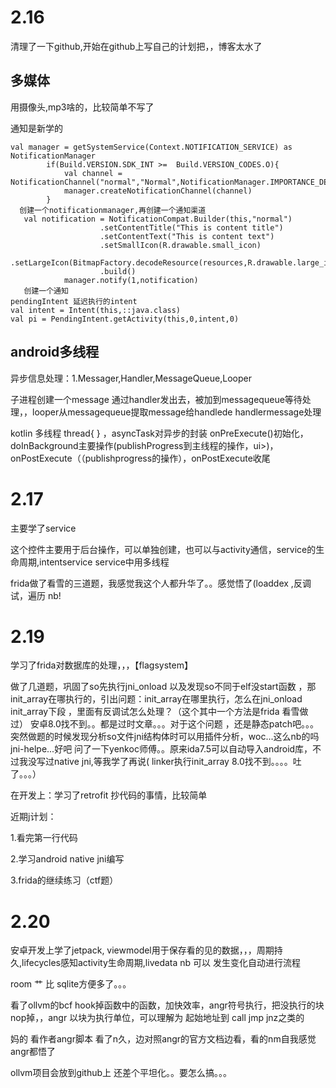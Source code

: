 # 2.16

清理了一下github,开始在github上写自己的计划把，，博客太水了

## 多媒体

用摄像头,mp3啥的，比较简单不写了

通知是新学的

```
val manager = getSystemService(Context.NOTIFICATION_SERVICE) as NotificationManager
        if(Build.VERSION.SDK_INT >=  Build.VERSION_CODES.O){
            val channel = NotificationChannel("normal","Normal",NotificationManager.IMPORTANCE_DEFAULT)
            manager.createNotificationChannel(channel)
        }
  创建一个notificationmanager,再创建一个通知渠道
   val notification = NotificationCompat.Builder(this,"normal")
                    .setContentTitle("This is content title")
                    .setContentText("This is content text")
                    .setSmallIcon(R.drawable.small_icon)
                    .setLargeIcon(BitmapFactory.decodeResource(resources,R.drawable.large_icon))
                    .build()
            manager.notify(1,notification)
   创建一个通知
pendingIntent 延迟执行的intent
val intent = Intent(this,::java.class)
val pi = PendingIntent.getActivity(this,0,intent,0)
```

## android多线程

异步信息处理：1.Messager,Handler,MessageQueue,Looper

子进程创建一个message 通过handler发出去，被加到messagequeue等待处理，，looper从messagequeue提取message给handlede handlermessage处理

kotlin 多线程 thread{ } ，asyncTask对异步的封装 onPreExecute()初始化，doInBackground主要操作(publishProgress到主线程的操作，ui>)，onPostExecute（（publishprogress的操作），onPostExecute收尾

# 2.17

主要学了service

这个控件主要用于后台操作，可以单独创建，也可以与activity通信，service的生命周期,intentservice service中用多线程

frida做了看雪的三道题，我感觉我这个人都升华了。。感觉悟了(loaddex ,反调试，遍历 nb!

# 2.19

学习了frida对数据库的处理，，，【flagsystem】

做了几道题，巩固了so先执行jni_onload 以及发现so不同于elf没start函数 ，那init_array在哪执行的，引出问题：init_array在哪里执行，怎么在jni_onload init_array下段 ，里面有反调试怎么处理？（这个其中一个方法是frida 看雪做过） 安卓8.0找不到。。都是过时文章。。。对于这个问题 ，还是静态patch吧。。。  突然做题的时候发现分析so文件jni结构体时可以用插件分析，woc...这么nb的吗jni-helpe...好吧 问了一下yenkoc师傅。。原来ida7.5可以自动导入android库，不过我没写过native jni,等我学了再说( linker执行init_array 8.0找不到。。。。吐了。。。）

在开发上：学习了retrofit 抄代码的事情，比较简单

近期j计划：

1.看完第一行代码

2.学习android native jni编写

3.frida的继续练习（ctf题）

# 2.20

安卓开发上学了jetpack, viewmodel用于保存看的见的数据，，，周期持久,lifecycles感知activity生命周期,livedata nb 可以 发生变化自动进行流程

room 艹 比 sqlite方便多了。。。

看了ollvm的bcf hook掉函数中的函数，加快效率，angr符号执行，把没执行的块nop掉，，angr 以块为执行单位，可以理解为 起始地址到 call jmp jnz之类的

妈的 看作者angr脚本 看了n久，边对照angr的官方文档边看，看的nm自我感觉angr都悟了

ollvm项目会放到github上 还差个平坦化。。要怎么搞。。。